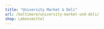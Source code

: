 ```yaml
---
title: "University Market & Deli"
url: /baltimore/university-market-und-deli/
shop: Lebensmittel
---
```

